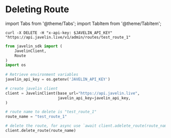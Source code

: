 # Deleting Route
import Tabs from '@theme/Tabs';
import TabItem from '@theme/TabItem';

<Tabs>
<TabItem value="shell" label="curl">

```shell
curl -X DELETE -H "x-api-key: $JAVELIN_API_KEY" "https://api.javelin.live/v1/admin/routes/test_route_1"  
```

</TabItem>
<TabItem value="py" label="Python">

```py
from javelin_sdk import (
    JavelinClient,
    Route
)
import os
 
# Retrieve environment variables
javelin_api_key = os.getenv('JAVELIN_API_KEY')

# create javelin client
client = JavelinClient(base_url="https://api.javelin.live",
                       javelin_api_key=javelin_api_key,
)

# route name to delete is "test_route_1"
route_name = "test_route_1"

# delete the route, for async use `await client.adelete_route(route_name)`
client.delete_route(route_name) 

```

</TabItem>
</Tabs>
